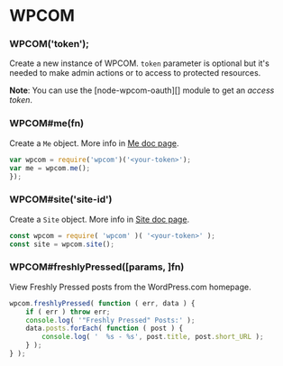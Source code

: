 # WPCOM

### WPCOM('token');

Create a new instance of WPCOM. `token` parameter is optional but it's needed to
make admin actions or to access to protected resources.

**Note**: You can use the [node-wpcom-oauth][] module to get an _access token_.

### WPCOM#me(fn)

Create a `Me` object. More info in [Me doc page](./me.md).

```js
var wpcom = require('wpcom')('<your-token>');
var me = wpcom.me();
});
```

### WPCOM#site('site-id')

Create a `Site` object. More info in [Site doc page](./site.md).

```js
const wpcom = require( 'wpcom' )( '<your-token>' );
const site = wpcom.site();
```

### WPCOM#freshlyPressed([params, ]fn)

View Freshly Pressed posts from the WordPress.com homepage.

```js
wpcom.freshlyPressed( function ( err, data ) {
	if ( err ) throw err;
	console.log( '"Freshly Pressed" Posts:' );
	data.posts.forEach( function ( post ) {
		console.log( '  %s - %s', post.title, post.short_URL );
	} );
} );
```
